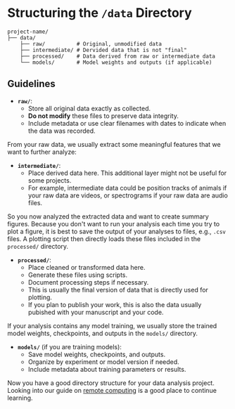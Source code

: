 # Structuring the `/data` Directory

```
project-name/
├── data/
    ├── raw/          # Original, unmodified data
    ├── intermediate/ # Dervided data that is not "final"   
    ├── processed/    # Data derived from raw or intermediate data
    └── models/       # Model weights and outputs (if applicable)
```

## Guidelines

- **`raw/`**:
  - Store all original data exactly as collected.
  - **Do not modify** these files to preserve data integrity.
  - Include metadata or use clear filenames with dates to indicate when the data was recorded.

From your raw data, we usually extract some meaningful features that we want to
further analyze:

- **`intermediate/`**:
  - Place derived data here. This additional layer might not be useful for some projects.
  - For example, intermediate data could be position tracks of animals if your raw data are videos, or spectrograms if your raw data are audio files.

So you now analyzed the extracted data and want to create summary figures.
Because you don't want to run your analysis each time you try to plot a figure,
it is best to save the output of your analyses to files, e.g., `.csv` files. A
plotting script then directly loads these files included in the `processed/`
directory.

- **`processed/`**:
  - Place cleaned or transformed data here.
  - Generate these files using scripts.
  - Document processing steps if necessary.
  - This is usually the final version of data that is directly used for plotting.
  - If you plan to publish your work, this is also the data usually pubished with your manuscript and your code.


If your analysis contains any model training, we usually store the trained
model weights, checkpoints, and outputs in the `models/` directory.

- **`models/`** (if you are training models):
  - Save model weights, checkpoints, and outputs.
  - Organize by experiment or model version if needed.
  - Include metadata about training parameters or results.

Now you have a good directory structure for your data analysis project.
Looking into our guide on [remote computing](5_remote_computing.md) is a good
place to continue learning.
